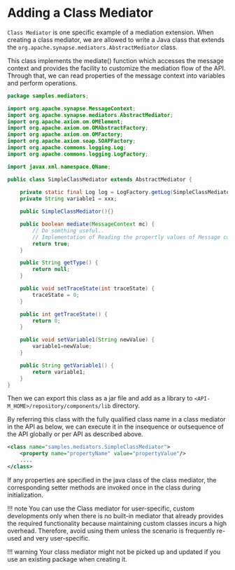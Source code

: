 # Adding a Class Mediator

`Class Mediator` is one specific example of a mediation extension. When creating a class mediator, we are allowed to write a Java class that extends the `org.apache.synapse.mediators.AbstractMediator` class.

This class implements the mediate() function which accesses the message context and provides the facility to customize the mediation flow of the API. Through that, we can read properties of the message context into variables and perform operations.

```java
package samples.mediators; 

import org.apache.synapse.MessageContext;
import org.apache.synapse.mediators.AbstractMediator;
import org.apache.axiom.om.OMElement;
import org.apache.axiom.om.OMAbstractFactory;
import org.apache.axiom.om.OMFactory;
import org.apache.axiom.soap.SOAPFactory;
import org.apache.commons.logging.Log;
import org.apache.commons.logging.LogFactory;

import javax.xml.namespace.QName;

public class SimpleClassMediator extends AbstractMediator {
        
    private static final Log log = LogFactory.getLog(SimpleClassMediator.class);
    private String variable1 = xxx; 

    public SimpleClassMediator(){}

    public boolean mediate(MessageContext mc) {
        // Do somthing useful..
        // Implementation of Reading the propertly values of Message context and modifying request / logging properties
        return true;
    }

    public String getType() {
        return null;
    }

    public void setTraceState(int traceState) {
        traceState = 0;
    }

    public int getTraceState() {
        return 0;
    }

    public void setVariable1(String newValue) {
        variable1=newValue;
    }

    public String getVariable1() {
        return variable1;
    }
}
```

Then we can export this class as a jar file and add as a library to `<API-M_HOME>/repository/components/lib` directory.

By referring this class with the fully qualified class name in a class mediator in the API as below, we can execute it in the insequence or outsequence of the API globally or per API as described above.


```xml
<class name="samples.mediators.SimpleClassMediator">                
    <property name="propertyName" value="propertyValue"/>
    ....
</class>
```

If any properties are specified in the java class of the class mediator, the corresponding setter methods are invoked once in the class during initialization.

!!! note
    You can use the Class mediator for user-specific, custom developments only when there is no built-in mediator that already provides the required functionality because maintaining custom classes incurs a high overhead. Therefore, avoid using them unless the scenario is frequently re-used and very user-specific.

!!! warning
    Your class mediator might not be picked up and updated if you use an existing package when creating it.